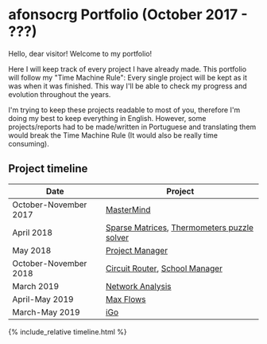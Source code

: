 # afonsocrg Portfolio (October 2017 - ???)

Hello, dear visitor! Welcome to my portfolio!

Here I will keep track of every project I have already made. This portfolio will follow my "Time Machine Rule": Every single project will be kept as it was when it was finished. This way I'll be able to check my progress and evolution throughout the years.

I'm trying to keep these projects readable to most of you, therefore I'm doing my best to keep everything in English. However, some projects/reports had to be made/written in Portuguese and translating them would break the Time Machine Rule (It would also be really time consuming).



## Project timeline
| Date|Project|
|---	|---	|
|October-November 2017|[MasterMind](https://github.com/afonsocrg/portfolio/tree/master/masterMind)|
|April 2018|[Sparse Matrices](https://github.com/afonsocrg/portfolio/tree/master/sparseMatrices), [Thermometers puzzle solver](https://github.com/afonsocrg/portfolio/tree/master/thermProbSolver)|
|May 2018|[Project Manager](https://github.com/afonsocrg/portfolio/tree/master/projectManager)|
|October-November 2018|[Circuit Router](https://github.com/afonsocrg/portfolio/tree/master/circuitRouter), [School Manager](https://github.com/afonsocrg/portfolio/tree/master/schoolManager)|
|March 2019|[Network Analysis](https://github.com/afonsocrg/portfolio/tree/master/networkAnalysis)|
|April-May 2019|[Max Flows](https://github.com/afonsocrg/portfolio/tree/master/maxFlows)|
|March-May 2019|[iGo](https://github.com/afonsocrg/portfolio/tree/master/iGo)|

{% include_relative timeline.html %}
